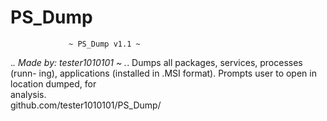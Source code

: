 # PS_Dump

                 ~ PS_Dump v1.1 ~               
 ._.         Made by: tester1010101 ~       ._. 
 Dumps all packages, services, processes (runn- 
 ing), applications (installed in .MSI format). 
 Prompts user to open in location dumped, for   
                   analysis.                    
        github.com/tester1010101/PS_Dump/       

